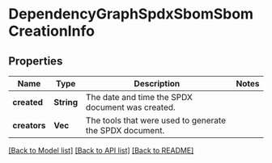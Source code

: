 # DependencyGraphSpdxSbomSbomCreationInfo

## Properties

Name | Type | Description | Notes
------------ | ------------- | ------------- | -------------
**created** | **String** | The date and time the SPDX document was created. | 
**creators** | **Vec<String>** | The tools that were used to generate the SPDX document. | 

[[Back to Model list]](../README.md#documentation-for-models) [[Back to API list]](../README.md#documentation-for-api-endpoints) [[Back to README]](../README.md)


